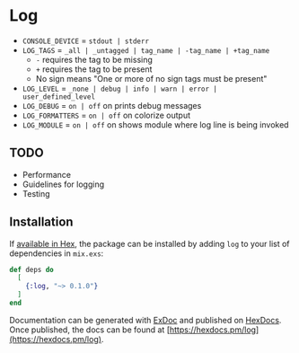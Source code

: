 # Log

- `CONSOLE_DEVICE` = `stdout | stderr`
- `LOG_TAGS` = `_all | _untagged | tag_name | -tag_name | +tag_name`
  - `-` requires the tag to be missing
  - `+` requires the tag to be present
  - No sign means "One or more of no sign tags must be present"
- `LOG_LEVEL` = `_none | debug | info | warn | error | user_defined_level`
- `LOG_DEBUG` = `on | off` on prints debug messages
- `LOG_FORMATTERS` = `on | off` on colorize output
- `LOG_MODULE` = `on | off` on shows module where log line is being invoked

## TODO

- Performance
- Guidelines for logging
- Testing

## Installation

If [available in Hex](https://hex.pm/docs/publish), the package can be installed
by adding `log` to your list of dependencies in `mix.exs`:

```elixir
def deps do
  [
    {:log, "~> 0.1.0"}
  ]
end
```

Documentation can be generated with [ExDoc](https://github.com/elixir-lang/ex_doc)
and published on [HexDocs](https://hexdocs.pm). Once published, the docs can
be found at [https://hexdocs.pm/log](https://hexdocs.pm/log).
